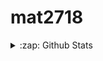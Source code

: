 # mat2718
 
<details>
    <summary> :zap: Github Stats </summary>

    <img align="left" alt="mat2718's GitHub Stats" src="https://github-readme-stats-mat2718.vercel.app/api?username=mat2718&show_icons=true#hide_border=true" />
</details>